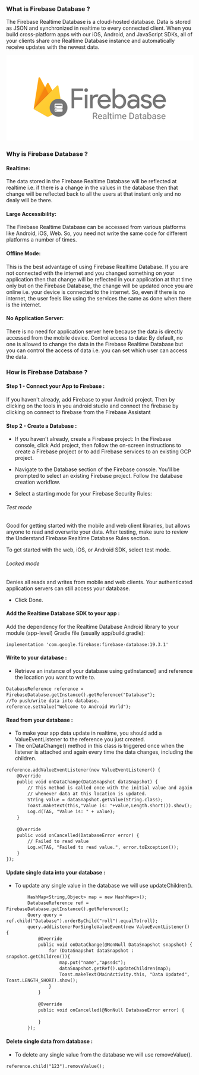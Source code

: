 ### What is Firebase Database ?
The Firebase Realtime Database is a cloud-hosted database. Data is stored as JSON and synchronized in realtime to every connected client. When you build cross-platform apps with our iOS, Android, and JavaScript SDKs, all of your clients share one Realtime Database instance and automatically receive updates with the newest data.

<p align="center">
  <img src="images/fb.png"/>
</p>

### Why is Firebase Database ?
#### Realtime: 
The data stored in the Firebase Realtime Database will be reflected at realtime i.e. if there is a change in the values in the database then that change will be reflected back to all the users at that instant only and no dealy will be there.

#### Large Accessibility: 
The Firebase Realtime Database can be accessed from various platforms like Android, iOS, Web. So, you need not write the same code for different platforms a number of times.

#### Offline Mode: 
This is the best advantage of using Firebase Realtime Database. If you are not connected with the internet and you changed something on your application then that change will be reflected in your application at that time only but on the Firebase Database, the change will be updated once you are online i.e. your device is connected to the internet. So, even if there is no internet, the user feels like using the services the same as done when there is the internet.

#### No Application Server: 
There is no need for application server here because the data is directly accessed from the mobile device.
Control access to data: By default, no one is allowed to change the data in the Firebase Realtime Database but you can control the access of data i.e. you can set which user can access the data.

### How is Firebase Database ?
#### Step 1 - Connect your App to Firebase :
If you haven't already, add Firebase to your Android project.
Then by clicking on the tools in you android studio and connect the firebase by clicking on connect to firebase from the Firebase Assistant

#### Step 2 - Create a Database :
* If you haven't already, create a Firebase project: In the Firebase console, click Add project, then follow the on-screen instructions to create a Firebase project or to add Firebase services to an existing GCP project.

* Navigate to the Database section of the Firebase console. You'll be prompted to select an existing Firebase project. Follow the database creation workflow.

* Select a starting mode for your Firebase Security Rules:

###### Test mode
Good for getting started with the mobile and web client libraries, but allows anyone to read and overwrite your data. After testing, make sure to review the Understand Firebase Realtime Database Rules section.

To get started with the web, iOS, or Android SDK, select test mode.

###### Locked mode
Denies all reads and writes from mobile and web clients. Your authenticated application servers can still access your database.

* Click Done.

#### Add the Realtime Database SDK to your app :
Add the dependency for the Realtime Database Android library to your module (app-level) Gradle file (usually app/build.gradle):
```
implementation 'com.google.firebase:firebase-database:19.3.1'
```
#### Write to your database :
* Retrieve an instance of your database using getInstance() and reference the location you want to write to.
```
DatabaseReference reference = FirebaseDatabase.getInstance().getReference("Database");
//To push/write data into database.
reference.setValue("Welcome to Android World");
```

#### Read from your database :
* To make your app data update in realtime, you should add a ValueEventListener to the reference you just created.
* The onDataChange() method in this class is triggered once when the listener is attached and again every time the data changes, including the children.
```
reference.addValueEventListener(new ValueEventListener() {
    @Override
    public void onDataChange(DataSnapshot dataSnapshot) {
        // This method is called once with the initial value and again
        // whenever data at this location is updated.
        String value = dataSnapshot.getValue(String.class);
        Toast.maketext(this,"Value is: "+value,Length.short()).show();
        Log.d(TAG, "Value is: " + value);
    }

    @Override
    public void onCancelled(DatabaseError error) {
        // Failed to read value
        Log.w(TAG, "Failed to read value.", error.toException());
    }
});
```

#### Update single data into your database :
* To update any single value in the database we will use updateChildren().
```
        HashMap<String,Object> map = new HashMap<>();
        DatabaseReference ref = FirebaseDatabase.getInstance().getReference();
        Query query = ref.child("Database").orderByChild("roll").equalTo(roll);
        query.addListenerForSingleValueEvent(new ValueEventListener() {
            @Override
            public void onDataChange(@NonNull DataSnapshot snapshot) {
                for (DataSnapshot dataSnapshot : snapshot.getChildren()){
                    map.put("name","apssdc");
                    dataSnapshot.getRef().updateChildren(map);
                    Toast.makeText(MainActivity.this, "Data Updated", Toast.LENGTH_SHORT).show();
                }
            }

            @Override
            public void onCancelled(@NonNull DatabaseError error) {

            }
        });
```

#### Delete single data from database :
* To delete any single value from the database we will use removeValue().
```
reference.child("123").removeValue();
```
